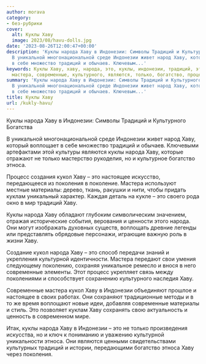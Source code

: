 ```yaml
---
author: morava
category:
- без-рубрики
cover:
  alt: Куклы Хаву
  image: 2023/08/havu-dolls.jpg
date: '2023-08-26T12:00:47+00:00'
description: 'Куклы народа Хаву в Индонезии: Символы Традиций и Культурного Богатства
  В уникальной многонациональной среде Индонезии живет народ Хаву, который воплощает
  в себе множество традиций и обычаев. Ключевым...'
keywords: Куклы Хаву, хаву, народа, это, куклы, индонезии, традиций, этноса, кукол,
  мастера, современные, культурного, являются, только, богатство, процесс
summary: 'Куклы народа Хаву в Индонезии: Символы Традиций и Культурного Богатства
  В уникальной многонациональной среде Индонезии живет народ Хаву, который воплощает
  в себе множество традиций и обычаев. Ключевым...'
title: Куклы Хаву
url: /kukly-havu/
---
```


Куклы народа Хаву в Индонезии: Символы Традиций и Культурного Богатства

В уникальной многонациональной среде Индонезии живет народ Хаву, который воплощает в себе множество традиций и обычаев. Ключевыми артефактами этой культуры являются куклы народа Хаву, которые отражают не только мастерство рукоделия, но и культурное богатство этноса.

Процесс создания кукол Хаву – это настоящее искусство, передающееся из поколения в поколение. Мастера используют местные материалы: дерево, ткань, ракушки и нити, чтобы придать куклам уникальный характер. Каждая деталь на кукле – это своего рода окно в мир традиций Хаву.

Куклы народа Хаву обладают глубоким символическим значением, отражая исторические события, верования и ценности этого народа. Они могут изображать духовных существ, воплощать древние легенды или представлять обрядовые персонажи, играющие важную роль в жизни Хаву.

Создание кукол народа Хаву – это способ передачи знаний и укрепления культурной идентичности. Мастера передают свои умения следующему поколению, сохраняя уникальное ремесло и внося в него современные элементы. Этот процесс укрепляет связь между поколениями и способствует сохранению культурного наследия Хаву.

Современные мастера кукол Хаву в Индонезии объединяют прошлое и настоящее в своих работах. Они сохраняют традиционные методы и в то же время воплощают новые идеи, добавляя современные материалы и стиль. Это позволяет куклам Хаву сохранять свою актуальность и ценность в современном мире.

Итак, куклы народа Хаву в Индонезии – это не только произведения искусства, но и ключ к пониманию и уважению культурной уникальности этноса. Они являются ценными свидетельствами культурных традиций и истории, передающими богатство этноса Хаву через поколения.